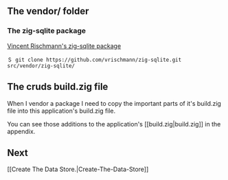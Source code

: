 
## The vendor/ folder

### The zig-sqlite package

[Vincent Rischmann's zig-sqlite package](https://github.com/vrischmann/zig-sqlite.git)

```shell
＄ git clone https://github.com/vrischmann/zig-sqlite.git  src/vendor/zig-sqlite/
```

## The cruds build.zig file

When I vendor a package I need to copy the important parts of it's build.zig file into this application's build.zig file.

You can see those additions to the application's [[build.zig|build.zig]] in the appendix.

## Next

[[Create The Data Store.|Create-The-Data-Store]]
